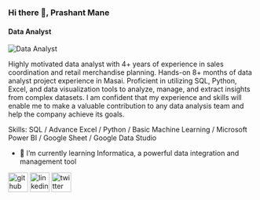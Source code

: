 ### Hi there 👋, Prashant Mane
#### Data Analyst
![Data Analyst](https://drive.google.com/file/d/1KNPNiWb7UGZnLwfmlJMiLPmIL3zCp9GO/view?usp=sharing)

Highly motivated data analyst with 4+ years of experience in sales coordination and retail merchandise planning. Hands-on 8+ months of data analyst project experience in Masai. Proficient in utilizing SQL, Python, Excel, and data visualization tools to analyze, manage, and extract insights from complex datasets. I am confident that my experience and skills will enable me to make a valuable contribution to any data analysis team and help the company achieve its goals.

Skills: SQL / Advance Excel / Python / Basic Machine Learning / Microsoft Power BI / Google Sheet / Google Data Studio

- 🌱 I’m currently learning Informatica, a powerful data integration and management tool 


[<img src='https://cdn.jsdelivr.net/npm/simple-icons@3.0.1/icons/github.svg' alt='github' height='40'>](https://github.com/prashantmane572)  [<img src='https://cdn.jsdelivr.net/npm/simple-icons@3.0.1/icons/linkedin.svg' alt='linkedin' height='40'>](https://www.linkedin.com/in/prashantmane572/)  [<img src='https://cdn.jsdelivr.net/npm/simple-icons@3.0.1/icons/twitter.svg' alt='twitter' height='40'>](https://twitter.com/prashantmane572)  

